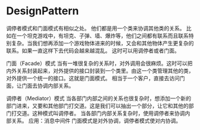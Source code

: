 # DesignPattern
调停者模式和门面模式有相似之处。
他们都是用一个类来协调其他类的关系。
比如在一个坦克游戏中，有坦克、子弹、墙、爆炸等，他们之间都有联系而且联系特别复杂。当我们想再添加一个游戏物体进来的时候，又会和其他物体产生更复杂的联系。如果一直这样下去代码会越来越混乱。
这时可以用调停者或者门面。

门面（Facade）模式
当有一堆很复杂的关系时，对外调用会很麻烦。这时可以把内外关系封装起来，对外提供的接口封装到一个类里。由这一个类管理其他的类，对外提供一个统一的接口。这就是门面模式。
相当于一个客户，直接去访问门面，让门面去协调内部关系。

调停者（Mediator）模式
当各部门内部之间的关系也很复杂时，想添加一个新的部门进来，又要和其他部门打交道。这是我们可以抽出一个部分，让它和其他的部门打交道。这种模式叫调停者。
当各部门内部关系复杂时，使用调停者来协调内部关系。
应用：消息中间件
门面模式是对外协调，调停者模式使对内协调。